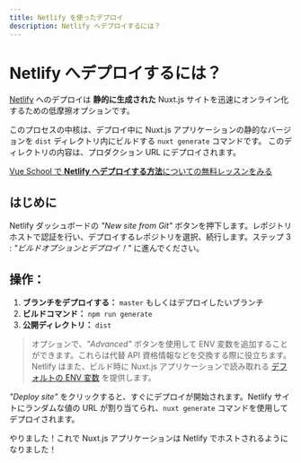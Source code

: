 ```yaml
---
title: Netlify を使ったデプロイ
description: Netlify へデプロイするには？
---
```


# Netlify へデプロイするには？

[Netlify](https://www.netlify.com) へのデプロイは __静的に生成された__ Nuxt.js サイトを迅速にオンライン化するための低摩擦オプションです。

このプロセスの中核は、デプロイ中に Nuxt.js アプリケーションの静的なバージョンを `dist` ディレクトリ内にビルドする `nuxt generate` コマンドです。 このディレクトリの内容は、プロダクション URL にデプロイされます。

<div class="Promo__Video">
  <a href="https://vueschool.io/lessons/how-to-deploy-nuxtjs-to-netlify?friend=nuxt" target="_blank">
    <p class="Promo__Video__Icon">
      Vue School で <strong>Netlify へデプロイする方法</strong>についての無料レッスンをみる
    </p>
  </a>
</div>

## はじめに

Netlify ダッシュボードの _"New site from Git"_ ボタンを押下します。レポジトリホストで認証を行い、デプロイするレポジトリを選択、続行します。ステップ 3 : _"ビルドオプションとデプロイ！"_ に進んでください。

## 操作：

1. __ブランチをデプロイする：__ `master` もしくはデプロイしたいブランチ
2. __ビルドコマンド：__ `npm run generate`
3. __公開ディレクトリ：__ `dist`

> オプションで、_"Advanced"_ ボタンを使用して ENV 変数を追加することができます。これらは代替 API 資格情報などを交換する際に役立ちます。Netlify はまた、ビルド時に Nuxt.js アプリケーションで読み取れる [デフォルトの ENV 変数](https://www.netlify.com/docs/build-settings/#build-environment-variables) を提供します。

_"Deploy site"_ をクリックすると、すぐにデプロイが開始されます。Netlify サイトにランダムな値の URL が割り当てられ、`nuxt generate` コマンドを使用してデプロイされます。

やりました！これで Nuxt.js アプリケーションは Netlify でホストされるようになりました！
